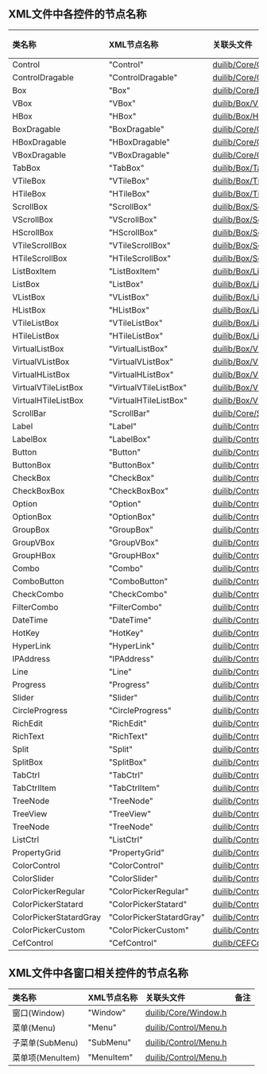 ﻿## XML文件中各控件的节点名称
| 类名称 | XML节点名称 |关联头文件| 备注 |
| :--- | :--- |:--- | :--- |
| Control | "Control" | [duilib/Core/Control.h](../duilib/Core/Control.h) | |
| ControlDragable | "ControlDragable" | [duilib/Core/ControlDragable.h](../duilib/Core/ControlDragable.h) | |
| Box | "Box"| [duilib/Core/Box.h](../duilib/Core/Box.h) | |
| VBox | "VBox"| [duilib/Box/VBox.h](../duilib/Box/VBox.h) | |
| HBox | "HBox"| [duilib/Box/HBox.h](../duilib/Box/HBox.h) | |
| BoxDragable | "BoxDragable" | [duilib/Core/ControlDragable.h](../duilib/Core/ControlDragable.h) | |
| HBoxDragable | "HBoxDragable" | [duilib/Core/ControlDragable.h](../duilib/Core/ControlDragable.h) | |
| VBoxDragable | "VBoxDragable" | [duilib/Core/ControlDragable.h](../duilib/Core/ControlDragable.h) | |
| TabBox | "TabBox"| [duilib/Box/TabBox.h](../duilib/Box/TabBox.h) | |
| VTileBox | "VTileBox"| [duilib/Box/TileBox.h](../duilib/Box/TileBox.h) | |
| HTileBox | "HTileBox"| [duilib/Box/TileBox.h](../duilib/Box/TileBox.h) | |
| ScrollBox | "ScrollBox"| [duilib/Box/ScrollBox.h](../duilib/Box/ScrollBox.h) | |
| VScrollBox | "VScrollBox"| [duilib/Box/ScrollBox.h](../duilib/Box/ScrollBox.h) | |
| HScrollBox | "HScrollBox"| [duilib/Box/ScrollBox.h](../duilib/Box/ScrollBox.h) | |
| VTileScrollBox | "VTileScrollBox"| [duilib/Box/ScrollBox.h](../duilib/Box/ScrollBox.h) | |
| HTileScrollBox | "HTileScrollBox"| [duilib/Box/ScrollBox.h](../duilib/Box/ScrollBox.h) | |
| ListBoxItem | "ListBoxItem"| [duilib/Box/ListBoxItem.h](../duilib/Box/ListBoxItem.h) | |
| ListBox | "ListBox"| [duilib/Box/ListBox.h](../duilib/Box/ListBox.h) | |
| VListBox | "VListBox"| [duilib/Box/ListBox.h](../duilib/Box/ListBox.h) | |
| HListBox | "HListBox"| [duilib/Box/ListBox.h](../duilib/Box/ListBox.h) | |
| VTileListBox | "VTileListBox"| [duilib/Box/ListBox.h](../duilib/Box/ListBox.h) | |
| HTileListBox | "HTileListBox"| [duilib/Box/ListBox.h](../duilib/Box/ListBox.h) | |
| VirtualListBox | "VirtualListBox"| [duilib/Box/VirtualListBox.h](../duilib/Box/VirtualListBox.h) | |
| VirtualVListBox | "VirtualVListBox"| [duilib/Box/VirtualListBox.h](../duilib/Box/VirtualListBox.h) | |
| VirtualHListBox | "VirtualHListBox"| [duilib/Box/VirtualListBox.h](../duilib/Box/VirtualListBox.h) | |
| VirtualVTileListBox | "VirtualVTileListBox"| [duilib/Box/VirtualListBox.h](../duilib/Box/VirtualListBox.h) | |
| VirtualHTileListBox | "VirtualHTileListBox"| [duilib/Box/VirtualListBox.h](../duilib/Box/VirtualListBox.h) | |
| ScrollBar | "ScrollBar"| [duilib/Core/ScrollBar.h](../duilib/Core/ScrollBar.h) | |
| Label | "Label"| [duilib/Control/Label.h](../duilib/Control/Label.h) | |
| LabelBox | "LabelBox"| [duilib/Control/Label.h](../duilib/Control/Label.h) | |
| Button | "Button"| [duilib/Control/Button.h](../duilib/Control/Button.h) | |
| ButtonBox | "ButtonBox"| [duilib/Control/Button.h](../duilib/Control/Button.h) | |
| CheckBox | "CheckBox"| [duilib/Control/CheckBox.h](../duilib/Control/CheckBox.h) | |
| CheckBoxBox | "CheckBoxBox"| [duilib/Control/CheckBox.h](../duilib/Control/CheckBox.h) | |
| Option | "Option"| [duilib/Control/Option.h](../duilib/Control/Option.h) | |
| OptionBox | "OptionBox"| [duilib/Control/Option.h](../duilib/Control/Option.h) | |
| GroupBox | "GroupBox"| [duilib/Control/GroupBox.h](../duilib/Control/GroupBox.h) | |
| GroupVBox | "GroupVBox"| [duilib/Control/GroupBox.h](../duilib/Control/GroupBox.h) | |
| GroupHBox | "GroupHBox"| [duilib/Control/GroupBox.h](../duilib/Control/GroupBox.h) | |
| Combo | "Combo"| [duilib/Control/Combo.h](../duilib/Control/Combo.h) | |
| ComboButton | "ComboButton"| [duilib/Control/ComboButton.h](../duilib/Control/ComboButton.h) | |
| CheckCombo | "CheckCombo"| [duilib/Control/CheckCombo.h](../duilib/Control/CheckCombo.h) | |
| FilterCombo | "FilterCombo"| [duilib/Control/FilterCombo.h](../duilib/Control/FilterCombo.h) | |
| DateTime | "DateTime"| [duilib/Control/DateTime.h](../duilib/Control/DateTime.h) | |
| HotKey | "HotKey"| [duilib/Control/HotKey.h](../duilib/Control/HotKey.h) | |
| HyperLink | "HyperLink"| [duilib/Control/HyperLink.h](../duilib/Control/HyperLink.h) | |
| IPAddress | "IPAddress"| [duilib/Control/IPAddress.h](../duilib/Control/IPAddress.h) | |
| Line | "Line"| [duilib/Control/Line.h](../duilib/Control/Line.h) | |
| Progress | "Progress"| [duilib/Control/Progress.h](../duilib/Control/Progress.h) | |
| Slider | "Slider"| [duilib/Control/Slider.h](../duilib/Control/Slider.h) | |
| CircleProgress | "CircleProgress"| [duilib/Control/CircleProgress.h](../duilib/Control/CircleProgress.h) | |
| RichEdit | "RichEdit"| [duilib/Control/RichEdit.h](../duilib/Control/RichEdit.h) | |
| RichText | "RichText"| [duilib/Control/RichText.h](../duilib/Control/RichText.h) | |
| Split | "Split"| [duilib/Control/Split.h](../duilib/Control/Split.h) | |
| SplitBox | "SplitBox"| [duilib/Control/Split.h](../duilib/Control/Split.h) | |
| TabCtrl | "TabCtrl"| [duilib/Control/TabCtrl.h](../duilib/Control/TabCtrl.h) | |
| TabCtrlItem | "TabCtrlItem"| [duilib/Control/TabCtrl.h](../duilib/Control/TabCtrl.h) | |
| TreeNode | "TreeNode"| [duilib/Control/TreeView.h](../duilib/Control/TreeView.h) | |
| TreeView | "TreeView"| [duilib/Control/TreeView.h](../duilib/Control/TreeView.h) | |
| TreeNode | "TreeNode"| [duilib/Control/TreeView.h](../duilib/Control/TreeView.h) | |
| ListCtrl | "ListCtrl"| [duilib/Control/ListCtrl.h](../duilib/Control/ListCtrl.h) | |
| PropertyGrid | "PropertyGrid"| [duilib/Control/PropertyGrid.h](../duilib/Control/PropertyGrid.h) | |
| ColorControl | "ColorControl"| [duilib/Control/ColorControl.h](../duilib/Control/ColorControl.h) | |
| ColorSlider | "ColorSlider"| [duilib/Control/ColorSlider.h](../duilib/Control/ColorSlider.h) | |
| ColorPickerRegular | "ColorPickerRegular"| [duilib/Control/ColorPickerRegular.h](../duilib/Control/ColorPickerRegular.h) | |
| ColorPickerStatard | "ColorPickerStatard"| [duilib/Control/ColorPickerStatard.h](../duilib/Control/ColorPickerStatard.h) | |
| ColorPickerStatardGray | "ColorPickerStatardGray"| [duilib/Control/ColorPickerStatardGray.h](../duilib/Control/ColorPickerStatardGray.h) | |
| ColorPickerCustom | "ColorPickerCustom"| [duilib/Control/ColorPickerCustom.h](../duilib/Control/ColorPickerCustom.h) | |
| CefControl | "CefControl"| [duilib/CEFControl/CefControl.h](../duilib/CEFControl/CefControl.h) | |

## XML文件中各窗口相关控件的节点名称
| 类名称 | XML节点名称 |关联头文件| 备注 |
| :--- | :--- |:--- | :--- |
| 窗口(Window) | "Window" | [duilib/Core/Window.h](../duilib/Core/Window.h) | |
| 菜单(Menu) | "Menu" | [duilib/Control/Menu.h](../duilib/Control/Menu.h) | |
| 子菜单(SubMenu) | "SubMenu" | [duilib/Control/Menu.h](../duilib/Control/Menu.h) | |
| 菜单项(MenuItem) | "MenuItem" | [duilib/Control/Menu.h](../duilib/Control/Menu.h) | |

